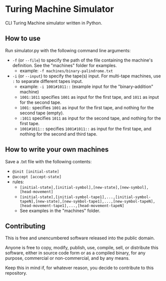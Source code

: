 # Turing Machine Simulator

CLI Turing Machine simulator written in Python.

## How to use

Run simulator.py with the following command line arguments:
- `-f` (or `--file`) to specify the path of the file containing the machine's definition. See the "machines" folder for examples.
  - example: `-f machines/binary-palindrome.txt`
- `-i` (or `--input`) to specify the tape(s) input. For multi-tape machines, use `:` to separate different tapes input.
  - example: `-i 1001#1011::` (example input for the "binary-addition" machine)
  - `1001:1011` specifies `1001` as input for the first tape, and `1011` as input for the second tape.
  - `1001:` specifies `1001` as input for the first tape, and nothing for the second tape (empty).
  - `:1011` specifies `1011` as input for the second tape, and nothing for the first tape.
  - `1001#1011::` specifies `1001#1011::` as input for the first tape, and nothing for the second and third tape.

## How to write your own machines

Save a .txt file with the following contents:
- `@init [initial-state]`
- `@accept [accept-state]`
- rules: 
  - `[initial-state],[initial-symbol],[new-state],[new-symbol],[head-movement]`
  - `[initial-state],[initial-symbol-tape1],...,[initial-symbol-tapeN],[new-state],[new-symbol-tape1],...,[new-symbol-tapeN],[head-movement-tape1],...,[head-movement-tapeN]`
  - See examples in the "machines" folder.

## Contributing

This is free and unencumbered software released into the public domain.

Anyone is free to copy, modify, publish, use, compile, sell, or
distribute this software, either in source code form or as a compiled
binary, for any purpose, commercial or non-commercial, and by any
means.

Keep this in mind if, for whatever reason, you decide to contribute to this repository.
